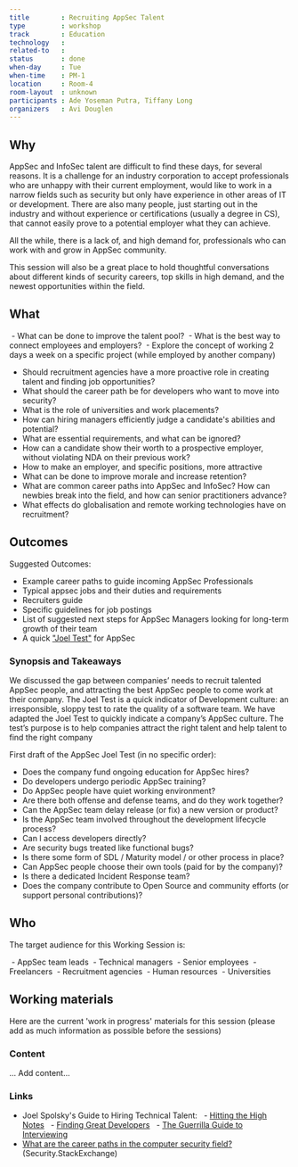 ```yaml
---
title        : Recruiting AppSec Talent
type         : workshop
track        : Education
technology   :
related-to   :
status       : done
when-day     : Tue
when-time    : PM-1
location     : Room-4
room-layout  : unknown
participants : Ade Yoseman Putra, Tiffany Long
organizers   : Avi Douglen
---
```


## Why

AppSec and InfoSec talent are difficult to find these days,
for several reasons. It is a challenge for an industry corporation to accept
professionals who are unhappy with their current employment, would like to work
in a narrow fields such as security but only have experience in
other areas of IT or development. There are also many people, just starting out in the
industry and without experience or certifications (usually a degree in CS),
that cannot easily prove to a potential employer what they can achieve.  

All the while, there is a lack of, and high demand for,
professionals who can work with and grow in AppSec community. 

This session will also be a great place to hold thoughtful
conversations about different kinds of security careers, top skills in high
demand, and the newest opportunities within the field.  

## What

 - What can be done to improve the talent pool?
 - What is the best way to connect employees and employers?
 - Explore the concept of working 2 days a week on a specific project (while employed by another company)
 - Should recruitment agencies have a more proactive role in creating talent and finding job opportunities?
 - What should the career path be for developers who want to move into security?
 - What is the role of universities and work placements?
 - How can hiring managers efficiently judge a candidate's abilities and potential? 
 - What are essential requirements, and what can be ignored? 
 - How can a candidate show their worth to a prospective employer, without violating NDA on their previous work?
 - How to make an employer, and specific positions, more attractive
 - What can be done to improve morale and increase retention? 
 - What are common career paths into AppSec and InfoSec? How can newbies break into the field, and how can senior practitioners advance? 
 - What effects do globalisation and remote working technologies have on recruitment? 


## Outcomes  

Suggested Outcomes:

- Example career paths to guide incoming AppSec Professionals
- Typical appsec jobs and their duties and requirements 
- Recruiters guide
- Specific guidelines for job postings
- List of suggested next steps for AppSec Managers looking for long-term growth of their team
- A quick ["Joel Test"](https://www.joelonsoftware.com/2000/08/09/the-joel-test-12-steps-to-better-code/) for AppSec
 
### Synopsis and Takeaways

We discussed the gap between companies’ needs to recruit talented AppSec people, and attracting the best AppSec people to come work at their company.
The Joel Test is a quick indicator of Development culture: an irresponsible, sloppy test to rate the quality of a software team. 
We have adapted the Joel Test to quickly indicate a company’s AppSec culture.
The test’s purpose is to help companies attract  the right talent and help talent to find the right company  

First draft of the AppSec Joel Test (in no specific order): 
- Does the company fund ongoing education for AppSec hires?
- Do developers undergo periodic AppSec training?
- Do AppSec people have quiet working environment?
- Are there both offense and defense teams, and do they work together?
- Can the AppSec team delay release (or fix) a new version or product?
- Is the AppSec team involved throughout the development lifecycle process?
- Can I access developers directly?
- Are security bugs treated like functional bugs?
- Is there some form of SDL / Maturity model / or other process in place?
- Can AppSec people choose their own tools (paid for by the company)?
- Is there a dedicated Incident Response team?
- Does the company contribute to Open Source and community efforts (or support personal contributions)?

## Who

The target audience for this Working Session is:

 - AppSec team leads
 - Technical managers
 - Senior employees 
 - Freelancers
 - Recruitment agencies
 - Human resources
 - Universities

## Working materials

Here are the current 'work in progress' materials for this session (please add as much information as possible before the sessions)

### Content
... Add content...

### Links

- Joel Spolsky's Guide to Hiring Technical Talent: 
  - [Hitting the High Notes](https://www.joelonsoftware.com/2005/07/25/hitting-the-high-notes/)
  - [Finding Great Developers](https://www.joelonsoftware.com/2006/09/06/finding-great-developers-2/)
  - [The Guerrilla Guide to Interviewing](https://www.joelonsoftware.com/2006/10/25/the-guerrilla-guide-to-interviewing-version-30/)
- [What are the career paths in the computer security field?](https://security.stackexchange.com/q/3772/33) (Security.StackExchange)
